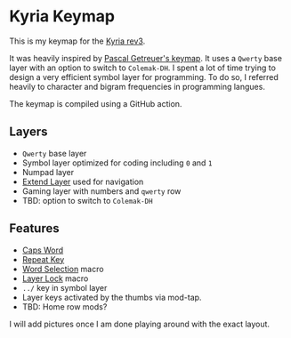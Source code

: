 # Kyria Keymap

This is my keymap for the [Kyria rev3](https://github.com/splitkb/kyria). 

It was heavily inspired by [Pascal Getreuer's keymap](https://github.com/getreuer/qmk-keymap). It uses a `Qwerty` base layer with an option to switch to `Colemak-DH`. I spent a lot of time trying to design a very efficient symbol layer for programming. To do so, I referred heavily to character and bigram frequencies in programming langues.

The keymap is compiled using a GitHub action.

## Layers

- `Qwerty` base layer
- Symbol layer optimized for coding including `0` and `1`
- Numpad layer
- [Extend Layer](https://dreymar.colemak.org/layers-extend.html) used for navigation
- Gaming layer with numbers and `qwerty` row
- TBD: option to switch to `Colemak-DH`

## Features

- [Caps Word](https://docs.qmk.fm/#/feature_caps_word)
- [Repeat Key](https://docs.qmk.fm/#/feature_repeat_key)
- [Word Selection](https://getreuer.info/posts/keyboards/select-word/index.html) macro
- [Layer Lock](https://getreuer.info/posts/keyboards/layer-lock/index.html) macro
- `../` key in symbol layer
- Layer keys activated by the thumbs via mod-tap.
- TBD: Home row mods?

I will add pictures once I am done playing around with the exact layout.

